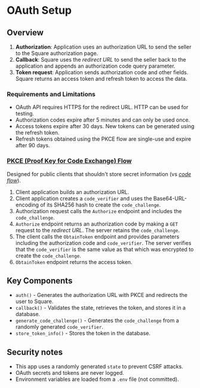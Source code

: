 OAuth Setup
===========

## Overview
1. **Authorization**: Application uses an authorization URL to send the seller to the Square authorization page.
2. **Callback**: Square uses the *redirect URL* to send the seller back to the application and appends an authorization code query parameter.
3. **Token request**: Application sends authorization code and other fields. Square returns an access token and refresh token to access the data.

### Requirements and Limitations
- OAuth API requires HTTPS for the redirect URL. HTTP can be used for testing. 
- Authorization codes expire after 5 minutes and can only be used once.
- Access tokens expire after 30 days. New tokens can be generated using the refresh token.
- Refresh tokens obtained using the PKCE flow are single-use and expire after 90 days.

### [PKCE (Proof Key for Code Exchange) Flow](https://developer.squareup.com/docs/oauth-api/overview#pkce-flow)
Designed for public clients that shouldn't store secret information (vs [*code flow*](https://developer.squareup.com/docs/oauth-api/overview#code-flow)).
1. Client application builds an authorization URL.
2. Client application creates a `code_verifier` and uses the Base64-URL-encoding of its SHA256 hash to create the `code_challenge`.
3. Authorization request calls the `Authorize` endpoint and includes the `code_challenge`.
4. `Authorize` endpoint returns an authorization code by making a `GET` request to the *redirect URL*. The server retains the `code_challenge`.
5. The client calls the `ObtainToken` endpoint and provides parameters including the authorization code and `code_verifier`. The server verifies that the `code_verifier` is the same value as that which was encrypted to create the `code_challenge`.
6. `ObtainToken` endpoint returns the access token.

## Key Components
- `auth()` - Generates the authorization URL with PKCE and redirects the user to Square.
- `callback()` - Validates the state, retrieves the token, and stores it in a database.
- `generate_code_challenge()` - Generates the `code_challenge` from a randomly generated `code_verifier`.
- `store_token_info()` - Stores the token in the database.

## Security notes
- This app uses a randomly generated `state` to prevent CSRF attacks.
- OAuth secrets and tokens are never logged.
- Environment variables are loaded from a `.env` file (not committed).
